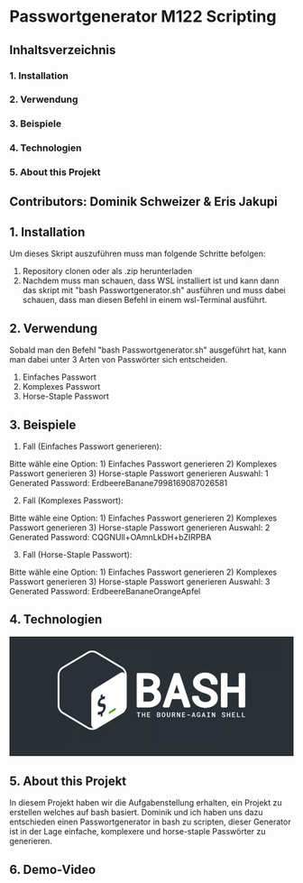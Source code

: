 # Passwortgenerator M122 Scripting

## Inhaltsverzeichnis

### 1. Installation

### 2. Verwendung

### 3. Beispiele

### 4. Technologien

### 5. About this Projekt


## Contributors: Dominik Schweizer & Eris Jakupi



## 1. Installation

Um dieses Skript auszuführen muss man folgende Schritte befolgen: 

1. Repository clonen oder als .zip herunterladen
2. Nachdem muss man schauen, dass WSL installiert ist und kann dann das skript mit "bash Passwortgenerator.sh" ausführen und muss dabei schauen, dass man diesen Befehl in einem wsl-Terminal ausführt.

## 2. Verwendung

Sobald man den Befehl "bash Passwortgenerator.sh" ausgeführt hat, kann man dabei unter 3 Arten von Passwörter sich entscheiden. 
1. Einfaches Passwort
2. Komplexes Passwort
3. Horse-Staple Passwort 

## 3. Beispiele 

1. Fall (Einfaches Passwort generieren): 

Bitte wähle eine Option:
          1) Einfaches Passwort generieren
          2) Komplexes Passwort generieren
          3) Horse-staple Passwort generieren
Auswahl: 1
Generated Password: ErdbeereBanane7998169087026581


2. Fall (Komplexes Passwort): 
   
Bitte wähle eine Option:
          1) Einfaches Passwort generieren
          2) Komplexes Passwort generieren
          3) Horse-staple Passwort generieren
Auswahl: 2
Generated Password: CQGNUll+OAmnLkDH+bZIRPBA


3. Fall (Horse-Staple Passwort):

Bitte wähle eine Option:
          1) Einfaches Passwort generieren
          2) Komplexes Passwort generieren
          3) Horse-staple Passwort generieren
Auswahl: 3
Generated Password: ErdbeereBananeOrangeApfel

##  4. Technologien

![alt text](image.png)

## 5. About this Projekt
In diesem Projekt haben wir die Aufgabenstellung erhalten, ein Projekt zu erstellen welches auf bash basiert. Dominik und ich haben uns dazu entschieden einen Passwortgenerator in bash zu scripten, dieser Generator ist in der Lage einfache, komplexere und  horse-staple Passwörter zu generieren.

## 6. Demo-Video